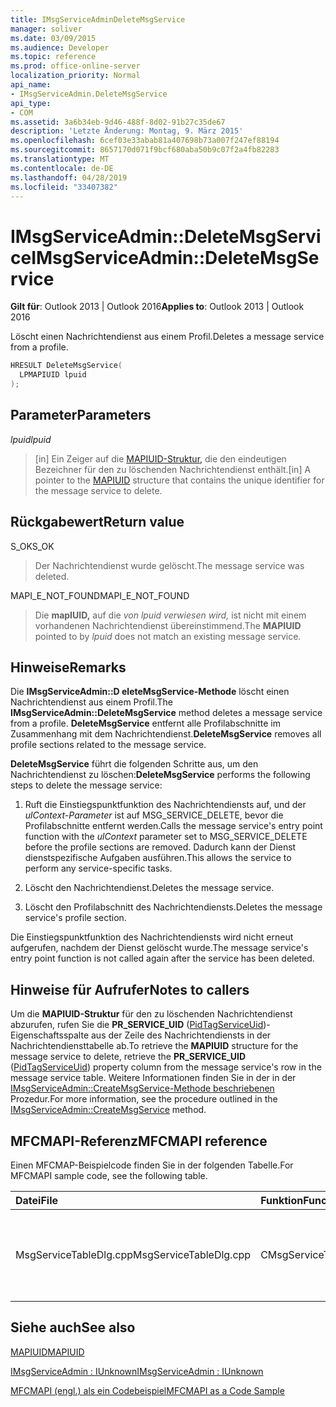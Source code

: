 ```yaml
---
title: IMsgServiceAdminDeleteMsgService
manager: soliver
ms.date: 03/09/2015
ms.audience: Developer
ms.topic: reference
ms.prod: office-online-server
localization_priority: Normal
api_name:
- IMsgServiceAdmin.DeleteMsgService
api_type:
- COM
ms.assetid: 3a6b34eb-9d46-488f-8d02-91b27c35de67
description: 'Letzte Änderung: Montag, 9. März 2015'
ms.openlocfilehash: 6cef03e33abab81a407698b73a007f247ef88194
ms.sourcegitcommit: 8657170d071f9bcf680aba50b9c07f2a4fb82283
ms.translationtype: MT
ms.contentlocale: de-DE
ms.lasthandoff: 04/28/2019
ms.locfileid: "33407382"
---
```

# <a name="imsgserviceadmindeletemsgservice"></a><span data-ttu-id="3e928-103">IMsgServiceAdmin::DeleteMsgService</span><span class="sxs-lookup"><span data-stu-id="3e928-103">IMsgServiceAdmin::DeleteMsgService</span></span>

  
  
<span data-ttu-id="3e928-104">**Gilt für**: Outlook 2013 | Outlook 2016</span><span class="sxs-lookup"><span data-stu-id="3e928-104">**Applies to**: Outlook 2013 | Outlook 2016</span></span> 
  
<span data-ttu-id="3e928-105">Löscht einen Nachrichtendienst aus einem Profil.</span><span class="sxs-lookup"><span data-stu-id="3e928-105">Deletes a message service from a profile.</span></span>
  
```cpp
HRESULT DeleteMsgService(
  LPMAPIUID lpuid
);
```

## <a name="parameters"></a><span data-ttu-id="3e928-106">Parameter</span><span class="sxs-lookup"><span data-stu-id="3e928-106">Parameters</span></span>

 <span data-ttu-id="3e928-107">_lpuid_</span><span class="sxs-lookup"><span data-stu-id="3e928-107">_lpuid_</span></span>
  
> <span data-ttu-id="3e928-108">[in] Ein Zeiger auf die [MAPIUID-Struktur,](mapiuid.md) die den eindeutigen Bezeichner für den zu löschenden Nachrichtendienst enthält.</span><span class="sxs-lookup"><span data-stu-id="3e928-108">[in] A pointer to the [MAPIUID](mapiuid.md) structure that contains the unique identifier for the message service to delete.</span></span> 
    
## <a name="return-value"></a><span data-ttu-id="3e928-109">Rückgabewert</span><span class="sxs-lookup"><span data-stu-id="3e928-109">Return value</span></span>

<span data-ttu-id="3e928-110">S_OK</span><span class="sxs-lookup"><span data-stu-id="3e928-110">S_OK</span></span> 
  
> <span data-ttu-id="3e928-111">Der Nachrichtendienst wurde gelöscht.</span><span class="sxs-lookup"><span data-stu-id="3e928-111">The message service was deleted.</span></span>
    
<span data-ttu-id="3e928-112">MAPI_E_NOT_FOUND</span><span class="sxs-lookup"><span data-stu-id="3e928-112">MAPI_E_NOT_FOUND</span></span> 
  
> <span data-ttu-id="3e928-113">Die **mapIUID,** auf die  _von lpuid verwiesen wird,_ ist nicht mit einem vorhandenen Nachrichtendienst übereinstimmend.</span><span class="sxs-lookup"><span data-stu-id="3e928-113">The **MAPIUID** pointed to by  _lpuid_ does not match an existing message service.</span></span> 
    
## <a name="remarks"></a><span data-ttu-id="3e928-114">Hinweise</span><span class="sxs-lookup"><span data-stu-id="3e928-114">Remarks</span></span>

<span data-ttu-id="3e928-115">Die **IMsgServiceAdmin::D eleteMsgService-Methode** löscht einen Nachrichtendienst aus einem Profil.</span><span class="sxs-lookup"><span data-stu-id="3e928-115">The **IMsgServiceAdmin::DeleteMsgService** method deletes a message service from a profile.</span></span> <span data-ttu-id="3e928-116">**DeleteMsgService** entfernt alle Profilabschnitte im Zusammenhang mit dem Nachrichtendienst.</span><span class="sxs-lookup"><span data-stu-id="3e928-116">**DeleteMsgService** removes all profile sections related to the message service.</span></span> 
  
 <span data-ttu-id="3e928-117">**DeleteMsgService** führt die folgenden Schritte aus, um den Nachrichtendienst zu löschen:</span><span class="sxs-lookup"><span data-stu-id="3e928-117">**DeleteMsgService** performs the following steps to delete the message service:</span></span> 
  
1. <span data-ttu-id="3e928-118">Ruft die Einstiegspunktfunktion des Nachrichtendiensts auf, und der  _ulContext-Parameter_ ist auf MSG_SERVICE_DELETE, bevor die Profilabschnitte entfernt werden.</span><span class="sxs-lookup"><span data-stu-id="3e928-118">Calls the message service's entry point function with the  _ulContext_ parameter set to MSG_SERVICE_DELETE before the profile sections are removed.</span></span> <span data-ttu-id="3e928-119">Dadurch kann der Dienst dienstspezifische Aufgaben ausführen.</span><span class="sxs-lookup"><span data-stu-id="3e928-119">This allows the service to perform any service-specific tasks.</span></span> 
    
2. <span data-ttu-id="3e928-120">Löscht den Nachrichtendienst.</span><span class="sxs-lookup"><span data-stu-id="3e928-120">Deletes the message service.</span></span>
    
3. <span data-ttu-id="3e928-121">Löscht den Profilabschnitt des Nachrichtendiensts.</span><span class="sxs-lookup"><span data-stu-id="3e928-121">Deletes the message service's profile section.</span></span>
    
<span data-ttu-id="3e928-122">Die Einstiegspunktfunktion des Nachrichtendiensts wird nicht erneut aufgerufen, nachdem der Dienst gelöscht wurde.</span><span class="sxs-lookup"><span data-stu-id="3e928-122">The message service's entry point function is not called again after the service has been deleted.</span></span>
  
## <a name="notes-to-callers"></a><span data-ttu-id="3e928-123">Hinweise für Aufrufer</span><span class="sxs-lookup"><span data-stu-id="3e928-123">Notes to callers</span></span>

<span data-ttu-id="3e928-124">Um die **MAPIUID-Struktur** für den zu löschenden Nachrichtendienst abzurufen, rufen Sie die **PR_SERVICE_UID** ([PidTagServiceUid](pidtagserviceuid-canonical-property.md))-Eigenschaftsspalte aus der Zeile des Nachrichtendiensts in der Nachrichtendiensttabelle ab.</span><span class="sxs-lookup"><span data-stu-id="3e928-124">To retrieve the **MAPIUID** structure for the message service to delete, retrieve the **PR_SERVICE_UID** ([PidTagServiceUid](pidtagserviceuid-canonical-property.md)) property column from the message service's row in the message service table.</span></span> <span data-ttu-id="3e928-125">Weitere Informationen finden Sie in der in der [IMsgServiceAdmin::CreateMsgService-Methode beschriebenen](imsgserviceadmin-createmsgservice.md) Prozedur.</span><span class="sxs-lookup"><span data-stu-id="3e928-125">For more information, see the procedure outlined in the [IMsgServiceAdmin::CreateMsgService](imsgserviceadmin-createmsgservice.md) method.</span></span> 
  
## <a name="mfcmapi-reference"></a><span data-ttu-id="3e928-126">MFCMAPI-Referenz</span><span class="sxs-lookup"><span data-stu-id="3e928-126">MFCMAPI reference</span></span>

<span data-ttu-id="3e928-127">Einen MFCMAP-Beispielcode finden Sie in der folgenden Tabelle.</span><span class="sxs-lookup"><span data-stu-id="3e928-127">For MFCMAPI sample code, see the following table.</span></span>
  
|<span data-ttu-id="3e928-128">**Datei**</span><span class="sxs-lookup"><span data-stu-id="3e928-128">**File**</span></span>|<span data-ttu-id="3e928-129">**Funktion**</span><span class="sxs-lookup"><span data-stu-id="3e928-129">**Function**</span></span>|<span data-ttu-id="3e928-130">**Comment**</span><span class="sxs-lookup"><span data-stu-id="3e928-130">**Comment**</span></span>|
|:-----|:-----|:-----|
|<span data-ttu-id="3e928-131">MsgServiceTableDlg.cpp</span><span class="sxs-lookup"><span data-stu-id="3e928-131">MsgServiceTableDlg.cpp</span></span>  <br/> |<span data-ttu-id="3e928-132">CMsgServiceTableDlg::OnDeleteSelectedItem</span><span class="sxs-lookup"><span data-stu-id="3e928-132">CMsgServiceTableDlg::OnDeleteSelectedItem</span></span>  <br/> |<span data-ttu-id="3e928-133">MFCMAPI verwendet die **IMsgServiceAdmin::D eleteMsgService-Methode,** um den ausgewählten Dienst zu löschen.</span><span class="sxs-lookup"><span data-stu-id="3e928-133">MFCMAPI uses the **IMsgServiceAdmin::DeleteMsgService** method to delete the selected service.</span></span>  <br/> |
   
## <a name="see-also"></a><span data-ttu-id="3e928-134">Siehe auch</span><span class="sxs-lookup"><span data-stu-id="3e928-134">See also</span></span>



[<span data-ttu-id="3e928-135">MAPIUID</span><span class="sxs-lookup"><span data-stu-id="3e928-135">MAPIUID</span></span>](mapiuid.md)
  
[<span data-ttu-id="3e928-136">IMsgServiceAdmin : IUnknown</span><span class="sxs-lookup"><span data-stu-id="3e928-136">IMsgServiceAdmin : IUnknown</span></span>](imsgserviceadminiunknown.md)


[<span data-ttu-id="3e928-137">MFCMAPI (engl.) als ein Codebeispiel</span><span class="sxs-lookup"><span data-stu-id="3e928-137">MFCMAPI as a Code Sample</span></span>](mfcmapi-as-a-code-sample.md)

